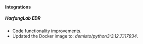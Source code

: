 #### Integrations
##### HarfangLab EDR
- Code functionality improvements.
- Updated the Docker image to: *demisto/python3:3.12.7.117934*.